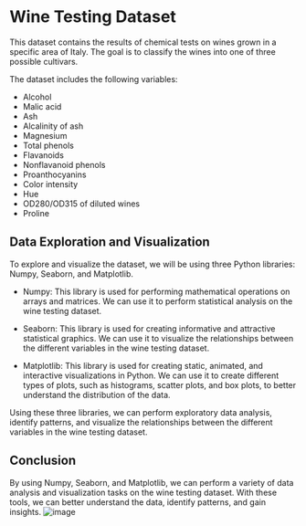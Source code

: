 # Wine Testing Dataset
This dataset contains the results of chemical tests on wines grown in a specific area of Italy. The goal is to classify the wines into one of three possible cultivars.

The dataset includes the following variables:

* Alcohol
* Malic acid
* Ash
* Alcalinity of ash
* Magnesium
* Total phenols
* Flavanoids
* Nonflavanoid phenols
* Proanthocyanins
* Color intensity
* Hue
* OD280/OD315 of diluted wines
* Proline

## Data Exploration and Visualization
To explore and visualize the dataset, we will be using three Python libraries: Numpy, Seaborn, and Matplotlib.

* Numpy: This library is used for performing mathematical operations on arrays and matrices. We can use it to perform statistical analysis on the wine testing dataset.

* Seaborn: This library is used for creating informative and attractive statistical graphics. We can use it to visualize the relationships between the different variables in the wine testing dataset.

* Matplotlib: This library is used for creating static, animated, and interactive visualizations in Python. We can use it to create different types of plots, such as histograms, scatter plots, and box plots, to better understand the distribution of the data.

Using these three libraries, we can perform exploratory data analysis, identify patterns, and visualize the relationships between the different variables in the wine testing dataset.

## Conclusion
By using Numpy, Seaborn, and Matplotlib, we can perform a variety of data analysis and visualization tasks on the wine testing dataset. With these tools, we can better understand the data, identify patterns, and gain insights.
![image](https://user-images.githubusercontent.com/103491971/225103591-91a0dac5-6b86-4db4-bbda-d9a76a65ce97.png)

